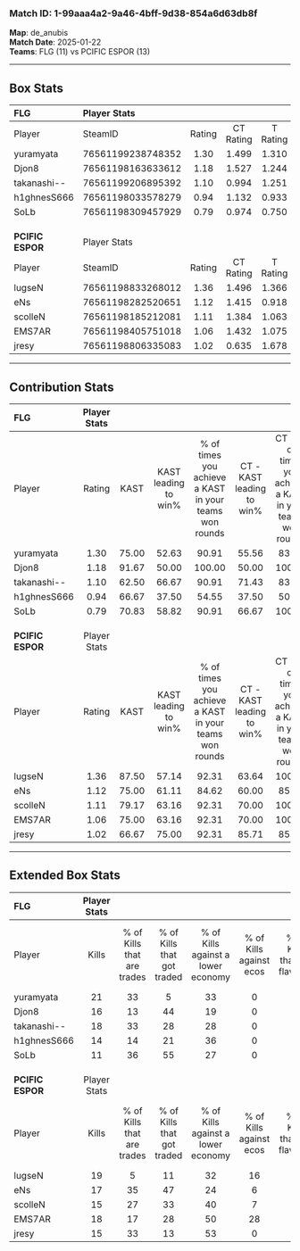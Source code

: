 ### Match ID: 1-99aaa4a2-9a46-4bff-9d38-854a6d63db8f  
**Map**: de_anubis  
**Match Date**: 2025-01-22  
**Teams**: FLG (11) vs PCIFIC ESPOR (13)  

---  

## Box Stats  

| **FLG**          | Player Stats      |        |           |          |       |      |       |         |        |      |     |
| :- | :- | :-: | :-: | :-: | :-: | :-: | :-: | :-: | :-: | :-: | :-: |
| Player           | SteamID           | Rating | CT Rating | T Rating | KAST  | ADR  | Kills | Assists | Deaths | K/D  | HS% |
| yuramyata        | 76561199238748352 |  1.30  |   1.499   |  1.310   | 75.00 | 86.7 |  21   |    3    |   16   | 1.31 | 61  |
| Djon8            | 76561198163633612 |  1.18  |   1.527   |  1.244   | 91.67 | 79.1 |  16   |   11    |   19   | 0.84 | 81  |
| takanashi--      | 76561199206895392 |  1.10  |   0.994   |  1.251   | 62.50 | 91.8 |  18   |    4    |   17   | 1.06 | 55  |
| h1ghnesS666      | 76561198033578279 |  0.94  |   1.132   |  0.933   | 66.67 | 77.5 |  14   |    5    |   17   | 0.82 | 64  |
| SoLb             | 76561198309457929 |  0.79  |   0.974   |  0.750   | 70.83 | 42.7 |  11   |    4    |   15   | 0.73 | 36  |
|                  |                   |        |           |          |       |      |       |         |        |      |     |
|                  |                   |        |           |          |       |      |       |         |        |      |     |
|                  |                   |        |           |          |       |      |       |         |        |      |     |
| **PCIFIC ESPOR** | Player Stats      |        |           |          |       |      |       |         |        |      |     |
| Player           | SteamID           | Rating | CT Rating | T Rating | KAST  | ADR  | Kills | Assists | Deaths | K/D  | HS% |
| lugseN           | 76561198833268012 |  1.36  |   1.496   |  1.366   | 87.50 | 71.0 |  19   |    4    |   12   | 1.58 | 52  |
| eNs              | 76561198282520651 |  1.12  |   1.415   |  0.918   | 75.00 | 68.8 |  17   |    3    |   15   | 1.13 | 47  |
| scolleN          | 76561198185212081 |  1.11  |   1.384   |  1.063   | 79.17 | 89.5 |  15   |   10    |   18   | 0.83 | 46  |
| EMS7AR           | 76561198405751018 |  1.06  |   1.432   |  1.075   | 75.00 | 65.7 |  18   |    4    |   19   | 0.95 | 55  |
| jresy            | 76561198806335083 |  1.02  |   0.635   |  1.678   | 66.67 | 83.3 |  15   |    6    |   16   | 0.94 | 66  |
---  

## Contribution Stats  

| **FLG**          | Player Stats |       |                      |                                                        |                           |                                                             |                          |                                                            |
| :- | :-: | :-: | :-: | :-: | :-: | :-: | :-: | :-: |
| Player           |    Rating    | KAST  | KAST leading to win% | % of times you achieve a KAST in your teams won rounds | CT - KAST leading to win% | CT - % of times you achieve a KAST in your teams won rounds | T - KAST leading to win% | T - % of times you achieve a KAST in your teams won rounds |
| yuramyata        |     1.30     | 75.00 |        52.63         |                         90.91                          |           55.56           |                            83.33                            |          50.00           |                           100.00                           |
| Djon8            |     1.18     | 91.67 |        50.00         |                         100.00                         |           50.00           |                           100.00                            |          50.00           |                           100.00                           |
| takanashi--      |     1.10     | 62.50 |        66.67         |                         90.91                          |           71.43           |                            83.33                            |          62.50           |                           100.00                           |
| h1ghnesS666      |     0.94     | 66.67 |        37.50         |                         54.55                          |           37.50           |                            50.00                            |          37.50           |                           60.00                            |
| SoLb             |     0.79     | 70.83 |        58.82         |                         90.91                          |           66.67           |                           100.00                            |          50.00           |                           80.00                            |
|                  |              |       |                      |                                                        |                           |                                                             |                          |                                                            |
|                  |              |       |                      |                                                        |                           |                                                             |                          |                                                            |
|                  |              |       |                      |                                                        |                           |                                                             |                          |                                                            |
| **PCIFIC ESPOR** | Player Stats |       |                      |                                                        |                           |                                                             |                          |                                                            |
| Player           |    Rating    | KAST  | KAST leading to win% | % of times you achieve a KAST in your teams won rounds | CT - KAST leading to win% | CT - % of times you achieve a KAST in your teams won rounds | T - KAST leading to win% | T - % of times you achieve a KAST in your teams won rounds |
| lugseN           |     1.36     | 87.50 |        57.14         |                         92.31                          |           63.64           |                           100.00                            |          50.00           |                           83.33                            |
| eNs              |     1.12     | 75.00 |        61.11         |                         84.62                          |           60.00           |                            85.71                            |          62.50           |                           83.33                            |
| scolleN          |     1.11     | 79.17 |        63.16         |                         92.31                          |           70.00           |                           100.00                            |          55.56           |                           83.33                            |
| EMS7AR           |     1.06     | 75.00 |        63.16         |                         92.31                          |           70.00           |                           100.00                            |          55.56           |                           83.33                            |
| jresy            |     1.02     | 66.67 |        75.00         |                         92.31                          |           85.71           |                            85.71                            |          66.67           |                           100.00                           |
---  

## Extended Box Stats  

| **FLG**          | Player Stats |                            |                            |                                    |                         |                              |                                 |        |                             |                                     |                          |                               |                            |
| :- | :-: | :-: | :-: | :-: | :-: | :-: | :-: | :-: | :-: | :-: | :-: | :-: | :-: |
| Player           |    Kills     | % of Kills that are trades | % of Kills that got traded | % of Kills against a lower economy | % of Kills against ecos | % of Kills that are flawless | % of Kills that are close duels | Deaths | % of Deaths that get traded | % of Deaths against a lower economy | % of Deaths against ecos | % of Deaths that are flawless | % of Deaths that are close |
| yuramyata        |      21      |             33             |             5              |                 33                 |            0            |              62              |               10                |   16   |             25              |                 31                  |            0             |              44               |             6              |
| Djon8            |      16      |             13             |             44             |                 19                 |            0            |              50              |                6                |   19   |             47              |                 37                  |            0             |              47               |             0              |
| takanashi--      |      18      |             33             |             28             |                 28                 |            0            |              61              |               17                |   17   |              6              |                 41                  |            0             |              59               |             0              |
| h1ghnesS666      |      14      |             14             |             21             |                 36                 |            0            |              86              |                7                |   17   |             29              |                 29                  |            0             |              53               |             12             |
| SoLb             |      11      |             36             |             55             |                 27                 |            0            |              55              |                9                |   15   |             20              |                 27                  |            0             |              73               |             7              |
|                  |              |                            |                            |                                    |                         |                              |                                 |        |                             |                                     |                          |                               |                            |
|                  |              |                            |                            |                                    |                         |                              |                                 |        |                             |                                     |                          |                               |                            |
|                  |              |                            |                            |                                    |                         |                              |                                 |        |                             |                                     |                          |                               |                            |
| **PCIFIC ESPOR** | Player Stats |                            |                            |                                    |                         |                              |                                 |        |                             |                                     |                          |                               |                            |
| Player           |    Kills     | % of Kills that are trades | % of Kills that got traded | % of Kills against a lower economy | % of Kills against ecos | % of Kills that are flawless | % of Kills that are close duels | Deaths | % of Deaths that get traded | % of Deaths against a lower economy | % of Deaths against ecos | % of Deaths that are flawless | % of Deaths that are close |
| lugseN           |      19      |             5              |             11             |                 32                 |           16            |              58              |                0                |   12   |             25              |                 25                  |            0             |              75               |             8              |
| eNs              |      17      |             35             |             47             |                 24                 |            6            |              59              |                0                |   15   |             13              |                 20                  |            0             |              67               |             0              |
| scolleN          |      15      |             27             |             33             |                 40                 |            7            |              53              |                0                |   18   |             28              |                 28                  |            6             |              44               |             22             |
| EMS7AR           |      18      |             17             |             28             |                 50                 |           28            |              50              |                6                |   19   |             37              |                 21                  |            0             |              74               |             0              |
| jresy            |      15      |             33             |             13             |                 53                 |            0            |              40              |               20                |   16   |             31              |                 13                  |            0             |              56               |             19             |
